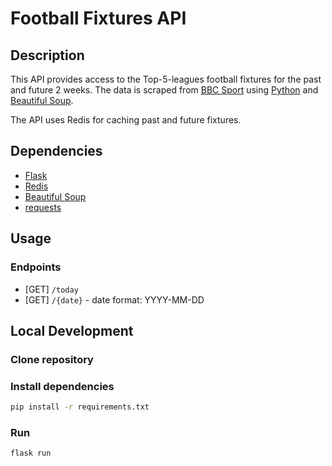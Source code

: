 # Football Fixtures API

## Description

This API provides access to the Top-5-leagues football fixtures for the past and future 2 weeks.
The data is scraped from [BBC Sport](https://www.bbc.com/sport/football/scores-fixtures) using [Python](https://www.python.org/) and [Beautiful Soup](https://www.crummy.com/software/BeautifulSoup/).

The API uses Redis for caching past and future fixtures.

## Dependencies

- [Flask](https://flask.palletsprojects.com/)
- [Redis](https://redis.io/)
- [Beautiful Soup](https://www.crummy.com/software/BeautifulSoup/)
- [requests](https://requests.readthedocs.io/en/latest/)

## Usage

### Endpoints

- [GET] `/today`
- [GET] `/{date}` - date format: YYYY-MM-DD

## Local Development

### Clone repository

### Install dependencies

```bash
pip install -r requirements.txt
```

### Run

```bash
flask run
```

